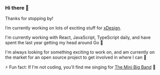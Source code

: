 ### Hi there 👋

Thanks for stopping by!

I’m currently working on lots of exciting stuff for [xDesign](https://www.xdesign.com/).

I'm currently working with React, JavaScript, TypeScript daily, and have spent the last year getting my head around Go 🌱

I'm always looking for something exciting to work on, and am currently on the market for an open source project to get involved in where I can 👯

⚡ Fun fact: If I'm not coding, you'll find me singing for [The Mini Big Band](http://www.theminibigband.co.uk/) :microphone:

